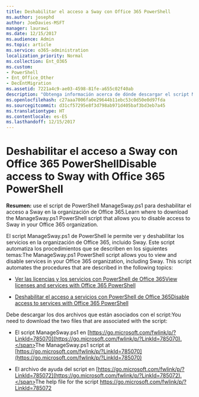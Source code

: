 ```yaml
---
title: Deshabilitar el acceso a Sway con Office 365 PowerShell
ms.author: josephd
author: JoeDavies-MSFT
manager: laurawi
ms.date: 12/15/2017
ms.audience: Admin
ms.topic: article
ms.service: o365-administration
localization_priority: Normal
ms.collection: Ent_O365
ms.custom:
- PowerShell
- Ent_Office_Other
- DecEntMigration
ms.assetid: 7221a4c9-ae03-4598-81fe-a655c02f40ab
description: "Obtenga información acerca de dónde descargar el script ManageSway.ps1 de PowerShell que le permite deshabilitar el acceso a Sway en la organización de Office 365."
ms.openlocfilehash: c27aaa7006fa0e29644b11ebc53c0d50e0d97fda
ms.sourcegitcommit: d31cf57295e8f3d798ab971d405baf3bd3eb7a45
ms.translationtype: HT
ms.contentlocale: es-ES
ms.lasthandoff: 12/15/2017
---
```

# <a name="disable-access-to-sway-with-office-365-powershell"></a><span data-ttu-id="85d2d-103">Deshabilitar el acceso a Sway con Office 365 PowerShell</span><span class="sxs-lookup"><span data-stu-id="85d2d-103">Disable access to Sway with Office 365 PowerShell</span></span>

<span data-ttu-id="85d2d-104">**Resumen:** use el script de PowerShell ManageSway.ps1 para deshabilitar el acceso a Sway en la organización de Office 365.</span><span class="sxs-lookup"><span data-stu-id="85d2d-104">Learn where to download the ManageSway.ps1 PowerShell script that allows you to disable access to Sway in your Office 365 organization.</span></span>
  
<span data-ttu-id="85d2d-p101">El script ManageSway.ps1 de PowerShell le permite ver y deshabilitar los servicios en la organización de Office 365, incluido Sway. Este script automatiza los procedimientos que se describen en los siguientes temas:</span><span class="sxs-lookup"><span data-stu-id="85d2d-p101">The ManageSway.ps1 PowerShell script allows you to view and disable services in your Office 365 organization, including Sway. This script automates the procedures that are described in the following topics:</span></span>
  
- [<span data-ttu-id="85d2d-107">Ver las licencias y los servicios con PowerShell de Office 365</span><span class="sxs-lookup"><span data-stu-id="85d2d-107">View licenses and services with Office 365 PowerShell</span></span>](view-licenses-and-services-with-office-365-powershell.md)
    
- [<span data-ttu-id="85d2d-108">Deshabilitar el acceso a servicios con PowerShell de Office 365</span><span class="sxs-lookup"><span data-stu-id="85d2d-108">Disable access to services with Office 365 PowerShell</span></span>](disable-access-to-services-with-office-365-powershell.md)
    
<span data-ttu-id="85d2d-109">Debe descargar los dos archivos que están asociados con el script:</span><span class="sxs-lookup"><span data-stu-id="85d2d-109">You need to download the two files that are associated with the script:</span></span>
  
- <span data-ttu-id="85d2d-110">El script ManageSway.ps1 en [https://go.microsoft.com/fwlink/p/?LinkId=785070](https://go.microsoft.com/fwlink/p/?LinkId=785070).</span><span class="sxs-lookup"><span data-stu-id="85d2d-110">The ManageSway.ps1 script at [https://go.microsoft.com/fwlink/p/?LinkId=785070](https://go.microsoft.com/fwlink/p/?LinkId=785070)</span></span>
    
- <span data-ttu-id="85d2d-111">El archivo de ayuda del script en [https://go.microsoft.com/fwlink/p/?LinkId=785072](https://go.microsoft.com/fwlink/p/?LinkId=785072).</span><span class="sxs-lookup"><span data-stu-id="85d2d-111">The help file for the script https://go.microsoft.com/fwlink/p/?LinkId=785072</span></span>
    

